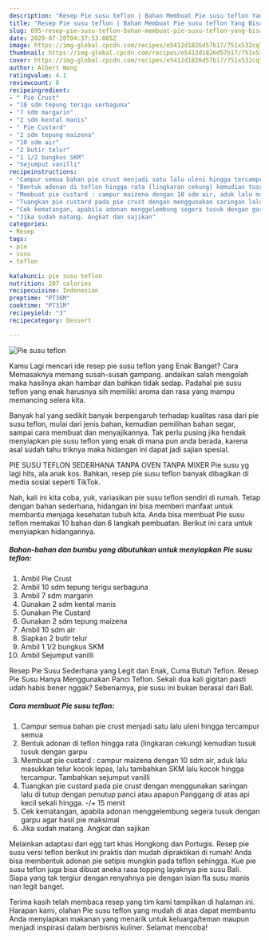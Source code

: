 ```yaml
---
description: "Resep Pie susu teflon | Bahan Membuat Pie susu teflon Yang Bisa Manjain Lidah"
title: "Resep Pie susu teflon | Bahan Membuat Pie susu teflon Yang Bisa Manjain Lidah"
slug: 695-resep-pie-susu-teflon-bahan-membuat-pie-susu-teflon-yang-bisa-manjain-lidah
date: 2020-07-28T04:37:53.085Z
image: https://img-global.cpcdn.com/recipes/e5412d1826d57b17/751x532cq70/pie-susu-teflon-foto-resep-utama.jpg
thumbnail: https://img-global.cpcdn.com/recipes/e5412d1826d57b17/751x532cq70/pie-susu-teflon-foto-resep-utama.jpg
cover: https://img-global.cpcdn.com/recipes/e5412d1826d57b17/751x532cq70/pie-susu-teflon-foto-resep-utama.jpg
author: Albert Wong
ratingvalue: 4.1
reviewcount: 8
recipeingredient:
- " Pie Crust"
- "10 sdm tepung terigu serbaguna"
- "7 sdm margarin"
- "2 sdm kental manis"
- " Pie Custard"
- "2 sdm tepung maizena"
- "10 sdm air"
- "2 butir telur"
- "1 1/2 bungkus SKM"
- "Sejumput vanilli"
recipeinstructions:
- "Campur semua bahan pie crust menjadi satu lalu uleni hingga tercampur semua"
- "Bentuk adonan di teflon hingga rata (lingkaran cekung) kemudian tusuk tusuk dengan garpu"
- "Membuat pie custard : campur maizena dengan 10 sdm air, aduk lalu masukkan telur kocok lepas, lalu tambahkan SKM lalu kocok hingga tercampur. Tambahkan sejumput vanilli"
- "Tuangkan pie custard pada pie crust dengan menggunakan saringan lalu di tutup dengan penutup panci atau apapun Panggang di atas api kecil sekali hingga. -/+ 15 menit"
- "Cek kematangan, apabila adonan menggelembung segera tusuk dengan garpu agar hasil pie maksimal"
- "Jika sudah matang. Angkat dan sajikan"
categories:
- Resep
tags:
- pie
- susu
- teflon

katakunci: pie susu teflon 
nutrition: 207 calories
recipecuisine: Indonesian
preptime: "PT36M"
cooktime: "PT31M"
recipeyield: "3"
recipecategory: Dessert

---
```



![Pie susu teflon](https://img-global.cpcdn.com/recipes/e5412d1826d57b17/751x532cq70/pie-susu-teflon-foto-resep-utama.jpg)

Kamu Lagi mencari ide resep pie susu teflon yang Enak Banget? Cara Memasaknya memang susah-susah gampang. andaikan salah mengolah maka hasilnya akan hambar dan bahkan tidak sedap. Padahal pie susu teflon yang enak harusnya sih memiliki aroma dan rasa yang mampu memancing selera kita.

Banyak hal yang sedikit banyak berpengaruh terhadap kualitas rasa dari pie susu teflon, mulai dari jenis bahan, kemudian pemilihan bahan segar, sampai cara membuat dan menyajikannya. Tak perlu pusing jika hendak menyiapkan pie susu teflon yang enak di mana pun anda berada, karena asal sudah tahu triknya maka hidangan ini dapat jadi sajian spesial.

PIE SUSU TEFLON SEDERHANA TANPA OVEN TANPA MIXER Pie susu yg lagi hits, ala anak kos. Bahkan, resep pie susu teflon banyak dibagikan di media sosial seperti TikTok.


Nah, kali ini kita coba, yuk, variasikan pie susu teflon sendiri di rumah. Tetap dengan bahan sederhana, hidangan ini bisa memberi manfaat untuk membantu menjaga kesehatan tubuh kita. Anda bisa membuat Pie susu teflon memakai 10 bahan dan 6 langkah pembuatan. Berikut ini cara untuk menyiapkan hidangannya.

<!--inarticleads1-->

##### Bahan-bahan dan bumbu yang dibutuhkan untuk menyiapkan Pie susu teflon:

1. Ambil  Pie Crust
1. Ambil 10 sdm tepung terigu serbaguna
1. Ambil 7 sdm margarin
1. Gunakan 2 sdm kental manis
1. Gunakan  Pie Custard
1. Gunakan 2 sdm tepung maizena
1. Ambil 10 sdm air
1. Siapkan 2 butir telur
1. Ambil 1 1/2 bungkus SKM
1. Ambil Sejumput vanilli


Resep Pie Susu Sederhana yang Legit dan Enak, Cuma Butuh Teflon. Resep Pie Susu Hanya Menggunakan Panci Teflon. Sekali dua kali gigitan pasti udah habis bener nggak? Sebenarnya, pie susu ini bukan berasal dari Bali. 

<!--inarticleads2-->

##### Cara membuat Pie susu teflon:

1. Campur semua bahan pie crust menjadi satu lalu uleni hingga tercampur semua
1. Bentuk adonan di teflon hingga rata (lingkaran cekung) kemudian tusuk tusuk dengan garpu
1. Membuat pie custard : campur maizena dengan 10 sdm air, aduk lalu masukkan telur kocok lepas, lalu tambahkan SKM lalu kocok hingga tercampur. Tambahkan sejumput vanilli
1. Tuangkan pie custard pada pie crust dengan menggunakan saringan lalu di tutup dengan penutup panci atau apapun Panggang di atas api kecil sekali hingga. -/+ 15 menit
1. Cek kematangan, apabila adonan menggelembung segera tusuk dengan garpu agar hasil pie maksimal
1. Jika sudah matang. Angkat dan sajikan


Melainkan adaptasi dari egg tart khas Hongkong dan Portugis. Resep pie susu versi teflon berikut ini praktis dan mudah dipraktikan di rumah! Anda bisa membentuk adonan pie setipis mungkin pada teflon sehingga. Kue pie susu teflon juga bisa dibuat aneka rasa topping layaknya pie susu Bali. Siapa yang tak tergiur dengan renyahnya pie dengan isian fla susu manis nan legit banget. 

Terima kasih telah membaca resep yang tim kami tampilkan di halaman ini. Harapan kami, olahan Pie susu teflon yang mudah di atas dapat membantu Anda menyiapkan makanan yang menarik untuk keluarga/teman maupun menjadi inspirasi dalam berbisnis kuliner. Selamat mencoba!
